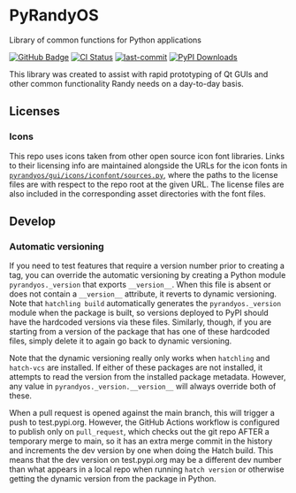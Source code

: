# PyRandyOS

Library of common functions for Python applications

[![GitHub Badge](https://img.shields.io/badge/GitHub-181717?logo=github&logoColor=fff&style=plastic)](https://github.com/emanspeaks/pyrandyos)
[![CI Status](https://github.com/emanspeaks/pyrandyos/actions/workflows/ci.yml/badge.svg)](https://github.com/emanspeaks/pyrandyos/actions)
[![last-commit](https://img.shields.io/github/last-commit/emanspeaks/pyrandyos)](https://github.com/emanspeaks/pyrandyos/commits/main)
[![PyPI Downloads](https://img.shields.io/pypi/dm/pyrandyos?label=PyPI%20downloads)](https://pypi.org/project/pyrandyos/)
<!-- [![Conda Downloads](https://img.shields.io/conda/dn/conda-forge/pyrandyos?label=Conda%20downloads)](https://anaconda.org/conda-forge/pyrandyos) -->

This library was created to assist with rapid prototyping of Qt GUIs and other
common functionality Randy needs on a day-to-day basis.

## Licenses

### Icons

This repo uses icons taken from other open source icon font libraries.  Links to their licensing info are maintained alongside the URLs for the icon fonts in [`pyrandyos/gui/icons/iconfont/sources.py`](pyrandyos/gui/icons/iconfont/sources.py), where the paths to the license files are with respect to the repo root at the given URL.  The license files are also included in the corresponding asset directories with the font files.

## Develop

### Automatic versioning

If you need to test features that require a version number prior to creating a tag, you can override the automatic versioning by creating a Python module `pyrandyos._version` that exports `__version__`.  When this file is absent or does not contain a `__version__` attribute, it reverts to dynamic versioning. Note that `hatchling build` automatically generates the `pyrandyos._version` module when the package is built, so versions deployed to PyPI should have the hardcoded versions via these files.  Similarly, though, if you are starting from a version of the package that has one of these hardcoded files, simply delete it to again go back to dynamic versioning.

Note that the dynamic versioning really only works when `hatchling` and `hatch-vcs` are installed.
If either of these packages are not installed, it attempts to read the version from the installed package metadata.
However, any value in `pyrandyos._version.__version__` will always override both of these.

When a pull request is opened against the main branch, this will trigger a push to test.pypi.org.  However, the GitHub Actions workflow is configured to publish only on `pull_request`, which checks out the git repo AFTER a temporary merge to main, so it has an extra merge commit in the history and increments the dev version by one when doing the Hatch build.  This means that the dev version on test.pypi.org may be a different dev number than what appears in a local repo when running `hatch version` or otherwise getting the dynamic version from the package in Python.
